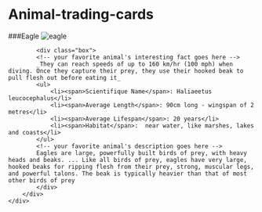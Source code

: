 # Animal-trading-cards
<body>
	<div class="outsidebox">
		<div class="bigbox">
###Eagle
		    <img src="eagle.jpg" alt="eagle">
		

		    <div class="box">
			<!-- your favorite animal's interesting fact goes here -->
			_They can reach speeds of up to 160 km/hr (100 mph) when diving. Once they capture their prey, they use their hooked beak to pull flesh out before eating it_
			<ul>	
				<li><span>Scientifique Name</span>: Haliaeetus leucocephalus</li>
				<li><span>Average Length</span>: 90cm long - wingspan of 2 metres</li>
				<li><span>Average Lifespan</span>: 20 years</li>
				<li><span>Habitat</span>:  near water, like marshes, lakes and coasts</li>
			</ul>	
			<!-- your favorite animal's description goes here -->
			Eagles are large, powerfully built birds of prey, with heavy heads and beaks. ... Like all birds of prey, eagles have very large, hooked beaks for ripping flesh from their prey, strong, muscular legs, and powerful talons. The beak is typically heavier than that of most other birds of prey
		    </div>
	    </div>
	</div>
</body>
